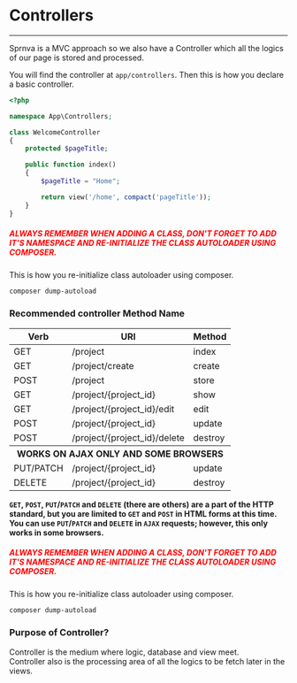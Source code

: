 # Controllers
---
Sprnva is a MVC approach so we also have a Controller which all the logics of our page is stored and processed.

You will find the controller at `app/controllers`. Then this is how you declare a basic controller.
```php
<?php

namespace App\Controllers;

class WelcomeController
{
    protected $pageTitle;

    public function index()
    {
        $pageTitle = "Home";

        return view('/home', compact('pageTitle'));
    }
}
```
##### <span style="color:red">**ALWAYS REMEMBER WHEN ADDING A CLASS, DON'T FORGET TO ADD IT'S NAMESPACE AND RE-INITIALIZE THE CLASS AUTOLOADER USING COMPOSER.**</span>

This is how you re-initialize class autoloader using composer.
```bash
composer dump-autoload
```

### Recommended controller Method Name
<table class="table table-bordered">
    <thead>
        <tr>
            <th>Verb</th>
            <th>URI</th>
            <th>Method</th>
        </tr>
    </thead>
    <tbody>
        <tr>
            <td>GET</td>
            <td>/project</td>
            <td>index</td>
        </tr>
        <tr>
            <td>GET</td>
            <td>/project/create</td>
            <td>create</td>
        </tr>
        <tr>
            <td>POST</td>
            <td>/project</td>
            <td>store</td>
        </tr>
        <tr>
            <td>GET</td>
            <td>/project/{project_id}</td>
            <td>show</td>
        </tr>
        <tr>
            <td>GET</td>
            <td>/project/{project_id}/edit</td>
            <td>edit</td>
        </tr>
        <tr>
            <td>POST</td>
            <td>/project/{project_id}</td>
            <td>update</td>
        </tr>
        <tr>
            <td>POST</td>
            <td>/project/{project_id}/delete</td>
            <td>destroy</td>
        </tr>
        <tr>
            <th colspan="3" class="text-center">WORKS ON AJAX ONLY AND SOME BROWSERS</th>
        </tr>
        <tr>
            <td>PUT/PATCH</td>
            <td>/project/{project_id}</td>
            <td>update</td>
        </tr>
        <tr>
            <td>DELETE</td>
            <td>/project/{project_id}</td>
            <td>destroy</td>
        </tr>
    </tbody>
</table>

**`GET`, `POST`, `PUT`/`PATCH` and `DELETE` (there are others) are a part of the HTTP standard, but you are limited to `GET` and `POST` in HTML forms at this time. You can use `PUT`/`PATCH` and `DELETE` in `AJAX` requests; however, this only works in some browsers.**

##### <span style="color:red">**ALWAYS REMEMBER WHEN ADDING A CLASS, DON'T FORGET TO ADD IT'S NAMESPACE AND RE-INITIALIZE THE CLASS AUTOLOADER USING COMPOSER.**</span>

This is how you re-initialize class autoloader using composer.
```bash
composer dump-autoload
```

### Purpose of Controller?
Controller is the medium where logic, database and view meet.<br> Controller also is the processing area of all the logics to be fetch later in the views.
